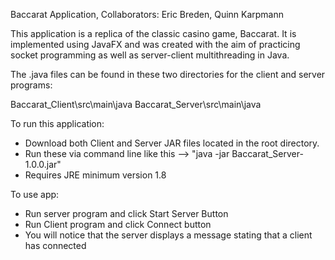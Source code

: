 Baccarat Application, 
Collaborators: Eric Breden, Quinn Karpmann

This application is a replica of the classic casino game, Baccarat. It is implemented using JavaFX 
and was created with the aim of practicing socket programming as well as server-client multithreading in Java.

The .java files can be found in these two directories for the client and server programs:

Baccarat_Client\src\main\java
Baccarat_Server\src\main\java

To run this application:

- Download both Client and Server JAR files located in the root directory.
- Run these via command line like this --> "java -jar Baccarat_Server-1.0.0.jar"
- Requires JRE minimum version 1.8

To use app:

- Run server program and click Start Server Button
- Run Client program and click Connect button
- You will notice that the server displays a message stating that a client has connected
